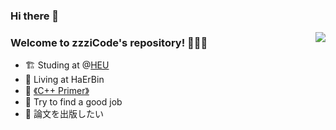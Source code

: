 ### Hi there 👋

<!--
**zzziCode/zzziCode** is a ✨ _special_ ✨ repository because its `README.md` (this file) appears on your GitHub profile.

Here are some ideas to get you started:

- 🔭 I’m currently working on ...
- 🌱 I’m currently learning ...
- 👯 I’m looking to collaborate on ...
- 🤔 I’m looking for help with ...
- 💬 Ask me about ...
- 📫 How to reach me: ...
- 😄 Pronouns: ...
- ⚡ Fun fact: ...
-->
<img align="right" src="https://github-readme-stats.vercel.app/api?username=elkan1788&show_icons=true&icon_color=CE1D2D&text_color=718096&bg_color=ffffff&hide_title=true" />

### Welcome to zzziCode's repository! 🎉🎉🎉

- 🏗️ Studing at @[HEU](http://www.hrbeu.edu.cn/)
- 🏡 Living at HaErBin
- 📙 [《C++ Primer》](https://www.amazon.com/Primer-5th-Stanley-B-Lippman/dp/0321714113)
- 🧐 Try to find a good job
- 🤔 論文を出版したい
